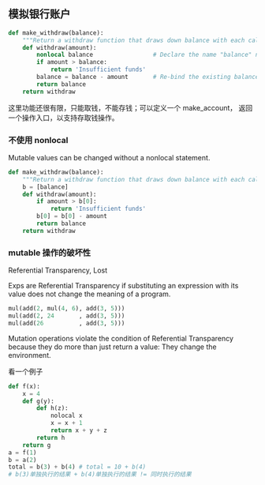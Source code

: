

## 模拟银行账户

```python
def make_withdraw(balance):
    """Return a withdraw function that draws down balance with each call."""
    def withdraw(amount):
        nonlocal balance                 # Declare the name "balance" nonlocal
        if amount > balance:
            return 'Insufficient funds'
        balance = balance - amount       # Re-bind the existing balance name
        return balance
    return withdraw
```

这里功能还很有限，只能取钱，不能存钱；可以定义一个 make_account， 返回一个操作入口，以支持存取钱操作。

### 不使用 nonlocal

Mutable values can be changed without a nonlocal statement.

```python
def make_withdraw(balance):
    """Return a withdraw function that draws down balance with each call."""
    b = [balance]
    def withdraw(amount):
        if amount > b[0]:
            return 'Insufficient funds'
        b[0] = b[0] - amount     
        return balance
    return withdraw
```

### mutable 操作的破坏性

Referential Transparency, Lost

Exps are Referential Transparency if substituting an expression with its value does not change the meaning of a program.

```python
mul(add(2, mul(4, 6), add(3, 5)))
mul(add(2, 24       , add(3, 5)))
mul(add(26          , add(3, 5)))
```

Mutation operations violate the condition of Referential Transparency because they do more than just return a value: They change the environment.

看一个例子

```python
def f(x):
    x = 4
    def g(y):
        def h(z):
            nolocal x
            x = x + 1
            return x + y + z
        return h
    return g
a = f(1)
b = a(2)
total = b(3) + b(4) # total = 10 + b(4)     
# b(3)单独执行的结果 + b(4)单独执行的结果 != 同时执行的结果 
```



